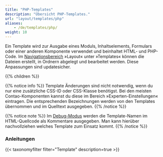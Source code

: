 ```yaml
---
title: "PHP-Templates"
description: "Übersicht PHP-Templates."
url: "layout/templates/php"
aliases:
    - /de/templates/php/
weight: 10
---
```



Ein Template wird zur Ausgabe eines Moduls, Inhaltselements, Formulars oder einer anderen Komponente 
verwendet und beinhaltet HTML- und PHP-Code. Im 
[Navigationsbereich](../../../administrationsbereich/aufruf-und-aufbau-des-backends/#der-navigationsbereich) »Layout« 
unter »Templates« können die Dateien erstellt, in Ordnern abgelegt und bearbeitet werden. Diese Anpassungen sind updatesicher.

{{% children %}}

{{% notice info %}}
Template Änderungen sind nicht notwendig, wenn du nur eine zusätzliche CSS-ID oder CSS-Klasse benötigst. Bei den meisten 
Contao-Komponenten kannst du diese im Bereich »Experten-Einstellungen« eintragen. Die entsprechenden Bezeichnungen 
werden von den Templates übernommen und im Quelltext ausgegeben.
{{% /notice %}}

{{% notice note %}}
Im [Debug-Modus](../../../system/debug-modus/) werden die Template-Namen im HTML-Quellcode als Kommentare ausgegeben. 
Man kann hierüber nachvollziehen welches Template zum Einsatz kommt.
{{% /notice %}}

### Anleitungen

{{< taxonomyfilter filter="Template" description=true >}}

